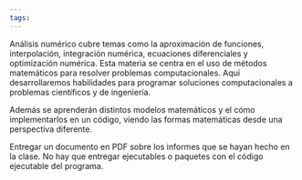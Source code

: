 ```yaml
---
tags:
---
```

Análisis numérico cubre temas como la aproximación de funciones, interpolación, integración numérica, ecuaciones diferenciales y optimización numérica. Esta materia se centra en el uso de métodos matemáticos para resolver problemas computacionales. Aquí desarrollaremos habilidades para programar soluciones computacionales a problemas científicos y de ingeniería.

Además se aprenderán distintos modelos matemáticos y el cómo implementarlos en un código, viendo las formas matemáticas desde una perspectiva diferente.

Entregar un documento en PDF sobre los informes que se hayan hecho en la clase. No hay que entregar ejecutables o paquetes con el código ejecutable del programa.